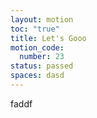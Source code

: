 ```yaml
---
layout: motion
toc: "true"
title: Let's Gooo
motion_code:
  number: 23
status: passed
spaces: dasd
---
```

faddf
